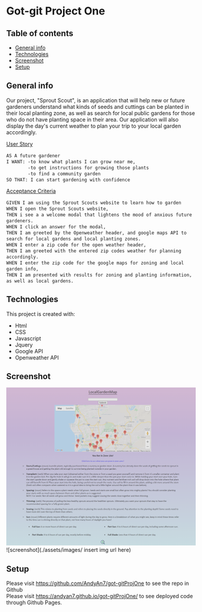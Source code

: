 # Got-git Project One

## Table of contents
* [General info](#general-info)
* [Technologies](#technologies)
* [Screenshot](#Screenshot)
* [Setup](#setup)

## General info

Our project, "Sprout Scout", is an application that will help new or future gardeners understand what kinds of seeds and cuttings can be planted in their local
planting zone, as well as search for local public gardens for those who do not have planting space in their area. Our application will also display the day's current weather to plan your trip to your local garden accordingly.


<ins>User Story</ins>

```
AS A future gardener
I WANT: -to know what plants I can grow near me,
        -to get instructions for growing those plants
        -to find a community garden
SO THAT: I can start gardening with confidence
```
<ins>Acceptance Criteria</ins>

```
GIVEN I am using the Sprout Scouts website to learn how to garden 
WHEN I open the Sprout Scouts website, 
THEN i see a a welcome modal that lightens the mood of anxious future gardeners.
WHEN I click an answer for the modal, 
THEN I am greeted by the Openweather header, and google maps API to search for local gardens and local planting zones.
WHEN I enter a zip code for the open weather header,
THEN I am greeted with the entered zip codes weather for planning accordingly.
WHEN I enter the zip code for the google maps for zoning and local garden info,
THEN I am presented with results for zoning and planting information, as well as local gardens.

```
	
## Technologies
This project is created with:
* Html
* CSS
* Javascript
* Jquery
* Google API
* Openweather API

## Screenshot
![screenshot](./assets/images/localgarden.jpg)
![screenshot](./assets/images/ insert img url here)

## Setup

Please visit https://github.com/AndyAn7/got-gitProjOne to see the repo in Github
<br/>
Please visit https://andyan7.github.io/got-gitProjOne/ to see deployed code through Github Pages.
